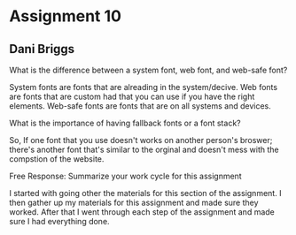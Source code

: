 # Assignment 10
## Dani Briggs

What is the difference between a system font, web font, and web-safe font?

System fonts are fonts that are alreading in the system/decive. Web fonts are fonts that are custom had that you can use if you have the right elements. Web-safe fonts are fonts that are on all systems and devices.

What is the importance of having fallback fonts or a font stack?

So, If one font that you use doesn't works on another person's broswer; there's another font that's similar to the orginal and doesn't mess with the compstion of the website.


Free Response: Summarize your work cycle for this assignment

I started with going other the materials for this section of the assignment. I then gather up my materials for this assignment and made sure they worked. After that I went through each step of the assignment and made sure I had everything done.
